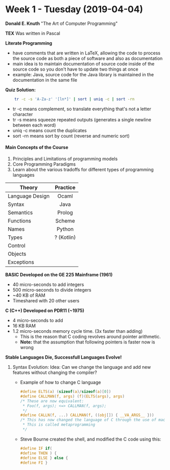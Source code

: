 # Week 1 - Tuesday (2019-04-04)

**Donald E. Knuth** "The Art of Computer Programming"

**TEX** Was written in Pascal

**Literate Programming**

- have comments that are written in LaTeX, allowing the code to process the source code as both a 
    piece of software and also as documentation
- main idea is to maintain documentation of source code inside of the source code so you don't 
    have to update two things at once
- example: Java, source code for the Java library is maintained in the documentation in the same file

**Quiz Solution:** 
```bash
    tr -c -s 'A-Za-z' '[ln*]' | sort | uniq -c | sort -rn
```

* tr -c means complement, so translate everything that's not a letter character
* tr -s means squeeze repeated outputs (generates a single newline between each word)
* uniq -c means count the duplicates
* sort -rn means sort by count (reverse and numeric sort)

#### Main Concepts of the Course

1. Principles and Limitations of programming models
2. Core Programming Paradigms 
3. Learn about the various tradoffs for different types of programming languages


| Theory          | Practice      | 
| --------------- |:-------------:|
| Language Design | Ocaml         | 
| Syntax          | Java          | 
| Semantics       | Prolog        | 
| Functions       | Scheme        | 
| Names           | Python        | 
| Types           | ? (Kotlin)    | 
| Control         |               | 
| Objects         |               | 
| Exceptions      |               | 



**BASIC Developed on the GE 225 Mainframe (1961)**

* 40 micro-seconds to add integers
* 500 micro-seconds to divide integers
* ~40 KB of RAM
* Timeshared with 20 other users

**C (C++) Developed on PDR11 (~1975)**

* 4 micro-seconds to add 
* 16 KB RAM
* 1.2 micro-seconds memory cycle time. (3x faster than adding)
    * This is the reason that C coding revolves around pointer arithmetic.
    * **Note:** that the assumption that following pointers is faster now is wrong

**Stable Languages Die, Successfull Languages Evolve!**

1. Syntax Evolution: Idea: Can we change the language and add new features without changing the compiler?
    * Example of how to change C language 

        ```c
        #define ELTS(a) (sizeof(a)/sizeof(a)[0])
        #define CALLMAN(f, args) (f)(ELTS(args), args)
        /* These are now equivalent: 
         * Foo(f, args); <=> CALLMAN(f, args);
         */
        #define CALLN(f, ...) CALLMAN(f, ((obj[]) { __VA_ARGS__ })) 
        /* This has now changed the language of C through the use of macros,
         * This is called metaprogramming
         */
        ```
    * Steve Bourne created the shell, and modified the C code using this:

        ```c
        #define IF if(
        #define THEN ) {
        #define ELSE } else {
        #define FI }
        ```

